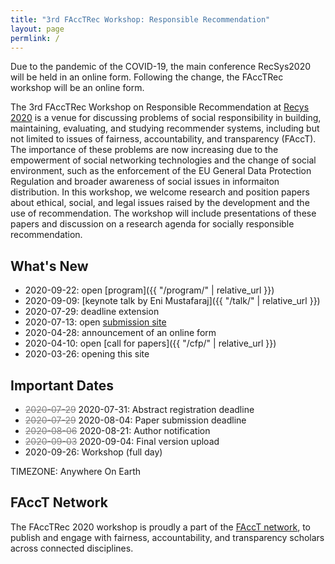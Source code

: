 ```yaml
---
title: "3rd FAccTRec Workshop: Responsible Recommendation"
layout: page
permlink: /
---
```


Due to the pandemic of the COVID-19, the main conference RecSys2020 will be held in an online form.  Following the change, the FAccTRec workshop will be an online form.

The 3rd FAccTRec Workshop on Responsible Recommendation at [Recys 2020](https://recsys.acm.org/recsys20/) is a venue for discussing problems of social responsibility in building, maintaining, evaluating, and studying recommender systems, including but not limited to issues of fairness, accountability, and transparency (FAccT).
The importance of these problems are now increasing due to the empowerment of social networking technologies and the change of social environment, such as the enforcement of the EU General Data Protection Regulation and broader awareness of social issues in informaiton distribution.
In this workshop, we welcome research and position papers about ethical, social, and legal issues raised by the development and the use of recommendation.
The workshop will include presentations of these papers and discussion on a research agenda for socially responsible recommendation.

## What's New

* 2020-09-22: open [program]({{ "/program/" | relative_url }})
* 2020-09-09: [keynote talk by Eni Mustafaraj]({{ "/talk/" | relative_url }})
* 2020-07-29: deadline extension
* 2020-07-13: open [submission site](https://easychair.org/conferences/?conf=facctrec2020)
* 2020-04-28: announcement of an online form
* 2020-04-10: open [call for papers]({{ "/cfp/" | relative_url }})
* 2020-03-26: opening this site

## Important Dates

* <del style="color: gray;">2020-07-29</del> 2020-07-31: Abstract registration deadline
* <del style="color: gray;">2020-07-29</del> 2020-08-04: Paper submission deadline
* <del style="color: gray;">2020-08-06</del> 2020-08-21: Author notification
* <del style="color: gray;">2020-09-03</del> 2020-09-04: Final version upload
* 2020-09-26: Workshop (full day)

TIMEZONE: Anywhere On Earth

## FAccT Network

The FAccTRec 2020 workshop is proudly a part of the [FAccT network](https://facctconference.org/network/), to publish and engage with fairness, accountability, and transparency scholars across connected disciplines.

